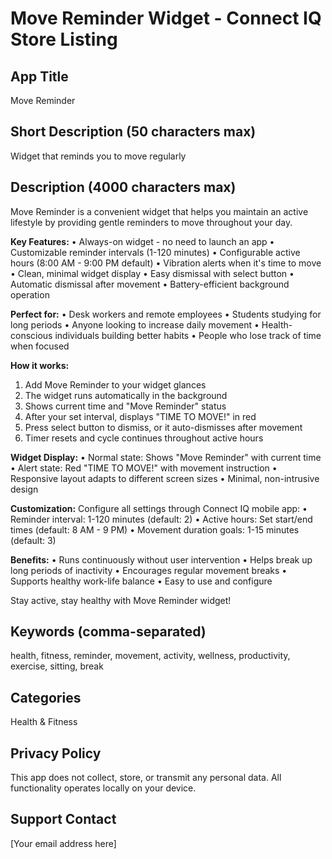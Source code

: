 # Move Reminder Widget - Connect IQ Store Listing

## App Title

Move Reminder

## Short Description (50 characters max)

Widget that reminds you to move regularly

## Description (4000 characters max)

Move Reminder is a convenient widget that helps you maintain an active lifestyle by providing gentle reminders to move throughout your day.

**Key Features:**
• Always-on widget - no need to launch an app
• Customizable reminder intervals (1-120 minutes)
• Configurable active hours (8:00 AM - 9:00 PM default)
• Vibration alerts when it's time to move
• Clean, minimal widget display
• Easy dismissal with select button
• Automatic dismissal after movement
• Battery-efficient background operation

**Perfect for:**
• Desk workers and remote employees
• Students studying for long periods
• Anyone looking to increase daily movement
• Health-conscious individuals building better habits
• People who lose track of time when focused

**How it works:**

1. Add Move Reminder to your widget glances
2. The widget runs automatically in the background
3. Shows current time and "Move Reminder" status
4. After your set interval, displays "TIME TO MOVE!" in red
5. Press select button to dismiss, or it auto-dismisses after movement
6. Timer resets and cycle continues throughout active hours

**Widget Display:**
• Normal state: Shows "Move Reminder" with current time
• Alert state: Red "TIME TO MOVE!" with movement instruction
• Responsive layout adapts to different screen sizes
• Minimal, non-intrusive design

**Customization:**
Configure all settings through Connect IQ mobile app:
• Reminder interval: 1-120 minutes (default: 2)
• Active hours: Set start/end times (default: 8 AM - 9 PM)
• Movement duration goals: 1-15 minutes (default: 3)

**Benefits:**
• Runs continuously without user intervention
• Helps break up long periods of inactivity
• Encourages regular movement breaks
• Supports healthy work-life balance
• Easy to use and configure

Stay active, stay healthy with Move Reminder widget!

## Keywords (comma-separated)

health, fitness, reminder, movement, activity, wellness, productivity, exercise, sitting, break

## Categories

Health &amp; Fitness

## Privacy Policy

This app does not collect, store, or transmit any personal data. All functionality operates locally on your device.

## Support Contact

[Your email address here]
